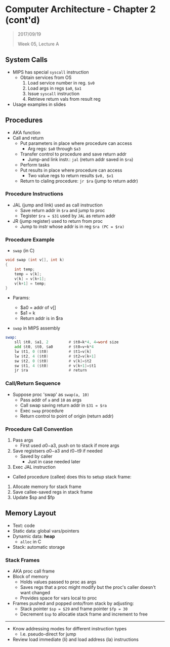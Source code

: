 # Computer Architecture - Chapter 2 (cont'd)

> 2017/09/19
>
> Week 05, Lecture A



## System Calls

- MIPS has special `syscall` instruction
    - Obtain services from OS
        1. Load service number in reg. `$v0`
        1. Load args in regs `$a0`, `$a1`
        1. Issue `syscall` instruction
        1. Retrieve return vals from result reg
- Usage examples in slides
## Procedures

- AKA function
- Call and return
    - Put parameters in place where procedure can access
        - Arg regs: `$a0` through `$a3`
    - Transfer control to procedure and save return addr
        - Jump-and link instr.: `jal` (return addr saved in `$ra`)
    - Perform tasks
    - Put results in place where procedure can access
        - Two value regs to return results `$v0, $v1`
    - Return to claling procedure: `jr $ra` (jump to return addr)

### Procedure Instructions

- JAL (jump and link) used as call instruction
    - Save return addr in `$ra` and jump to proc
    - Tegister `$ra = $31` used by `JAL` as return addr
- JR (jump register) used to return from proc
    - Jump to instr whose addr is in reg `$ra (PC = $ra)`

### Procedure Example

- `swap` (in C)

```c
void swap (int v[], int k) 
{
    int temp;
    temp = v[k];
    v[k] = v[k+1];
    v[k+1] = temp;
}
```

- Params:
    - $a0 = addr of v[]
    - $a1 = k
    - Return addr is in $ra

- `swap` in MIPS assembly

```asm
swap:
    sll $t0, $a1, 2         # $t0=k*4, 4=word size
    add $t0, $t0, $a0       # $t0=v+k*4
    lw $t1, 0 ($t0)         # $t1=v[k]
    lw $t2, 4 ($t0)         # $t2=v[k+1]
    sw $t2, 0 ($t0)         # v[k]=$t2
    sw $t1, 4 ($t0)         # v[k+1]=$t1
    jr $ra                  # return
```

### Call/Return Sequence

- Suppose proc 'swap' as `swap(a, 10)`
    - Pass addr of `a` and `10` as args
    - Call swap saving return addr in `$31 = $ra`
    - Exec `swap` procedure
    - Return control to point of origin (return addr)

### Procedure Call Convention

1. Pass args
    - First used $a0-$a3, push on to stack if more args
1. Save registsers $a0-$a3 and $t0-$t9 if needed
    - Saved by caller
        - Just in case needed later
1. Exec JAL instruction

- Called procedure (callee) does this to setup stack frame:
1. Allocate memory for stack frame
1. Save callee-saved regs in stack frame
1. Update $sp and $fp

## Memory Layout

- Text: code
- Static data: global vars/pointers
- Dynamic data: **heap**
    - `alloc` in C
- Stack: automatic storage

### Stack Frames

- AKA proc call frame
- Block of memory   
    - Holds values passed to proc as args
    - Saves regs that a proc might modify but the proc's caller doesn't want changed
    - Provides space for vars local to proc
- Frames pushed and popped onto/from stack by adjusting:
    - Stack pointer `$sp = $29` and frame pointer `$fp = 30`
    - Decrement `$sp` to allocatie stack frame and increment to free


---

- Know addressing modes for different instruction types
    - I.e. pseudo-direct for jump
- Review load immediate (li) and load address (la) instructions